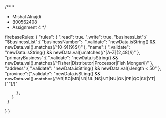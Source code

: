/**
 *
 * Mishal Alnajdi
 * B00562408
 * Assignment 4
 */
 
 firebaseRules:
 {
   "rules": {
     ".read": true,
     ".write": true,
     "businessList":{
       "$businessList":{
         "businessNumber":{
           ".validate": "newData.isString() &&  newData.val().matches(/^[0-9]{9}$/)"
         },
         "name":{
           ".validate": "newData.isString() && newData.val().matches(/^[A-Z]{2,48}/i)"
         },
         "primaryBusiness":{
           ".validate": "newData.isString() && newData.val().matches(/^Fisher|Distributor|Processor|Fish Monger/i)"
         },
         "address":{
           ".validate": "newData.isString() && newData.val().length < 50"
         },
         "province":{".validate": "newData.isString() && newData.val().matches(/^AB|BC|MB|NB|NL|NS|NT|NU|ON|PE|QC|SK|YT|[\"\"]/)"
           
         },
       }
     }
     
   }
 }